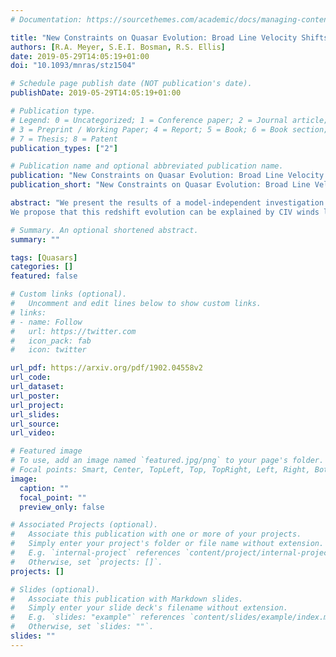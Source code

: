 ```yaml
---
# Documentation: https://sourcethemes.com/academic/docs/managing-content/

title: "New Constraints on Quasar Evolution: Broad Line Velocity Shifts over 1.5≲z≲7.5"
authors: [R.A. Meyer, S.E.I. Bosman, R.S. Ellis]
date: 2019-05-29T14:05:19+01:00
doi: "10.1093/mnras/stz1504"

# Schedule page publish date (NOT publication's date).
publishDate: 2019-05-29T14:05:19+01:00

# Publication type.
# Legend: 0 = Uncategorized; 1 = Conference paper; 2 = Journal article;
# 3 = Preprint / Working Paper; 4 = Report; 5 = Book; 6 = Book section;
# 7 = Thesis; 8 = Patent
publication_types: ["2"]

# Publication name and optional abbreviated publication name.
publication: "New Constraints on Quasar Evolution: Broad Line Velocity Shifts over 1.5≲z≲7.5"
publication_short: "New Constraints on Quasar Evolution: Broad Line Velocity Shifts over 1.5≲z≲7.5"

abstract: "We present the results of a model-independent investigation of the rest-frame UV spectra from a comprehensive sample of $394$ quasars in the redshift range $1.5\\leq z \\leq 7.5$. We fit the main Broad Emission Lines (BELs) in the rest-frame range $1280 \\text{ \\AA} \\leq \\lambda \\leq 3000 \\text{ \\AA}$ (OI,CII,SiIV, CIII], CIV and MgII) with a lightly-supervised spline fitting technique. Redshifts are derived from the peaks of each fitted BEL and used to compute relative velocity shifts. We show that our method gives unbiased velocity shifts and is insensitive to spectral resolution and instrumental parameters. It is found that the average blueshift of the CIV line with respect to several low-ionisation lines in luminosity-matched samples does not significantly evolve over $1.5\\gtrsim z\\gtrsim6$. However, the average blueshift increases significantly by a factor $\\sim 2.5$ at $z\\gtrsim 6$.
We propose that this redshift evolution can be explained by CIV winds launched perpendicularly to an accretion disk with increased torus opacity at high-redshift, coupled with a potential orientation-driven selection bias. Our results open new exciting avenues of investigation into young quasars in the reionisation epoch."

# Summary. An optional shortened abstract.
summary: ""

tags: [Quasars]
categories: []
featured: false

# Custom links (optional).
#   Uncomment and edit lines below to show custom links.
# links:
# - name: Follow
#   url: https://twitter.com
#   icon_pack: fab
#   icon: twitter

url_pdf: https://arxiv.org/pdf/1902.04558v2
url_code:
url_dataset:
url_poster:
url_project:
url_slides:
url_source:
url_video:

# Featured image
# To use, add an image named `featured.jpg/png` to your page's folder. 
# Focal points: Smart, Center, TopLeft, Top, TopRight, Left, Right, BottomLeft, Bottom, BottomRight.
image:
  caption: ""
  focal_point: ""
  preview_only: false

# Associated Projects (optional).
#   Associate this publication with one or more of your projects.
#   Simply enter your project's folder or file name without extension.
#   E.g. `internal-project` references `content/project/internal-project/index.md`.
#   Otherwise, set `projects: []`.
projects: []

# Slides (optional).
#   Associate this publication with Markdown slides.
#   Simply enter your slide deck's filename without extension.
#   E.g. `slides: "example"` references `content/slides/example/index.md`.
#   Otherwise, set `slides: ""`.
slides: ""
---
```

